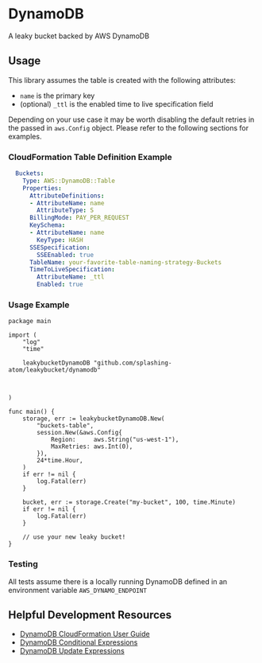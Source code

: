 # DynamoDB

A leaky bucket backed by AWS DynamoDB

## Usage

This library assumes the table is created with the following attributes:

- `name` is the primary key
- (optional) `_ttl` is the enabled time to live specification field

Depending on your use case it may be worth disabling the default retries in the passed in `aws.Config` object. Please refer to the following sections for examples.

### CloudFormation Table Definition Example

```yaml
  Buckets:
    Type: AWS::DynamoDB::Table
    Properties:
      AttributeDefinitions:
      - AttributeName: name
        AttributeType: S
      BillingMode: PAY_PER_REQUEST
      KeySchema:
      - AttributeName: name
        KeyType: HASH
      SSESpecification:
        SSEEnabled: true
      TableName: your-favorite-table-naming-strategy-Buckets
      TimeToLiveSpecification:
        AttributeName: _ttl
        Enabled: true
```

### Usage Example

``` golang
package main

import (
    "log"
    "time"

    leakybucketDynamoDB "github.com/splashing-atom/leakybucket/dynamodb"

    
    
)

func main() {
    storage, err := leakybucketDynamoDB.New(
        "buckets-table",
        session.New(&aws.Config{
            Region:     aws.String("us-west-1"),
            MaxRetries: aws.Int(0),
        }),
        24*time.Hour,
    )
    if err != nil {
        log.Fatal(err)
    }

    bucket, err := storage.Create("my-bucket", 100, time.Minute)
    if err != nil {
        log.Fatal(err)
    }

    // use your new leaky bucket!
}
```

### Testing

All tests assume there is a locally running DynamoDB defined in an environment variable `AWS_DYNAMO_ENDPOINT`

## Helpful Development Resources

- [DynamoDB CloudFormation User Guide](https://docs.aws.amazon.com/AWSCloudFormation/latest/UserGuide/aws-resource-dynamodb-table.html)
- [DynamoDB Conditional Expressions](https://docs.aws.amazon.com/amazondynamodb/latest/developerguide/Expressions.ConditionExpressions.html)
- [DynamoDB Update Expressions](https://docs.aws.amazon.com/amazondynamodb/latest/developerguide/Expressions.UpdateExpressions.html)
